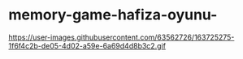 # memory-game-hafiza-oyunu-



https://user-images.githubusercontent.com/63562726/163725275-1f6f4c2b-de05-4d02-a59e-6a69d4d8b3c2.gif
